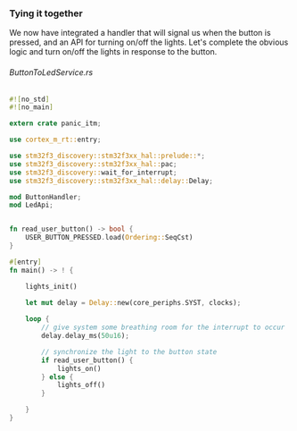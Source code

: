 ### Tying it together

We now have integrated a handler that will signal us when the button is pressed, and an API for turning on/off the lights. Let's complete the obvious logic and turn on/off the lights in response to the button.

###### ButtonToLedService.rs
```rust
#![no_std]
#![no_main]

extern crate panic_itm;

use cortex_m_rt::entry;

use stm32f3_discovery::stm32f3xx_hal::prelude::*;
use stm32f3_discovery::stm32f3xx_hal::pac;
use stm32f3_discovery::wait_for_interrupt;
use stm32f3_discovery::stm32f3xx_hal::delay::Delay;

mod ButtonHandler; 
mod LedApi;


fn read_user_button() -> bool {
    USER_BUTTON_PRESSED.load(Ordering::SeqCst)
}

#[entry]
fn main() -> ! {

    lights_init()

    let mut delay = Delay::new(core_periphs.SYST, clocks);
    
    loop {
        // give system some breathing room for the interrupt to occur
        delay.delay_ms(50u16);

        // synchronize the light to the button state
        if read_user_button() {
            lights_on()
        } else {
            lights_off()
        }

    }
}
```